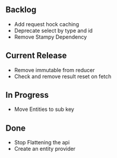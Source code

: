 ## Backlog

- Add request hock caching
- Deprecate select by type and id
- Remove Stampy Dependency


## Current Release

- Remove immutable from reducer
- Check and remove result reset on fetch

## In Progress
- Move Entities to sub key

## Done

- Stop Flattening the api
- Create an entity provider

